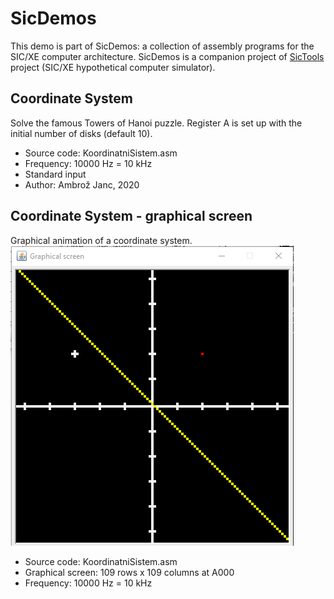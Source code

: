 # SicDemos
This demo is part of SicDemos: a collection of assembly programs for the SIC/XE computer architecture. SicDemos is a companion project of [SicTools](https://github.com/jurem/SicTools) project (SIC/XE hypothetical computer simulator).

## Coordinate System
Solve the famous Towers of Hanoi puzzle. Register A is set up with the initial number of disks (default 10).
* Source code: KoordinatniSistem.asm
* Frequency: 10000 Hz = 10 kHz
* Standard input
* Author: Ambrož Janc, 2020

## Coordinate System - graphical screen
Graphical animation of a coordinate system.
![Picture of the graphical screen of the coordinate system](./graphical-screen.png)
* Source code: KoordinatniSistem.asm
* Graphical screen: 109 rows x 109 columns at A000
* Frequency: 10000 Hz = 10 kHz
